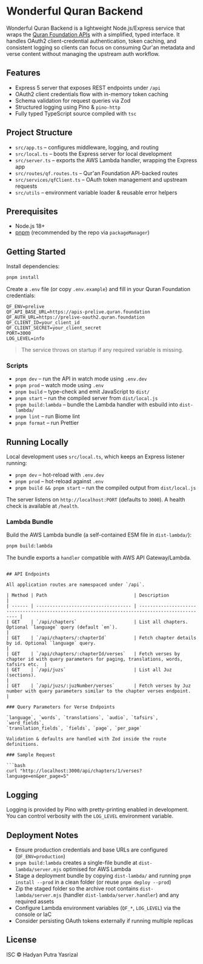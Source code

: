 # Wonderful Quran Backend

Wonderful Quran Backend is a lightweight Node.js/Express service that wraps the
[Quran Foundation APIs](https://quran.foundation/) with a simplified, typed
interface. It handles OAuth2 client-credential authentication, token caching,
and consistent logging so clients can focus on consuming Qur'an metadata and
verse content without managing the upstream auth workflow.

## Features

- Express 5 server that exposes REST endpoints under `/api`
- OAuth2 client credentials flow with in-memory token caching
- Schema validation for request queries via Zod
- Structured logging using Pino & `pino-http`
- Fully typed TypeScript source compiled with `tsc`

## Project Structure

- `src/app.ts` – configures middleware, logging, and routing
- `src/local.ts` – boots the Express server for local development
- `src/server.ts` – exports the AWS Lambda handler, wrapping the Express app
- `src/routes/qf.routes.ts` – Qur'an Foundation API-backed routes
- `src/services/qfClient.ts` – OAuth token management and upstream requests
- `src/utils` – environment variable loader & reusable error helpers

## Prerequisites

- Node.js 18+
- [pnpm](https://pnpm.io/) (recommended by the repo via `packageManager`)

## Getting Started

Install dependencies:

```bash
pnpm install
```

Create a `.env` file (or copy `.env.example`) and fill in your Quran Foundation
credentials:

```dotenv
QF_ENV=prelive
QF_API_BASE_URL=https://apis-prelive.quran.foundation
QF_AUTH_URL=https://prelive-oauth2.quran.foundation
QF_CLIENT_ID=your_client_id
QF_CLIENT_SECRET=your_client_secret
PORT=3000
LOG_LEVEL=info
```

> The service throws on startup if any required variable is missing.

### Scripts

- `pnpm dev` – run the API in watch mode using `.env.dev`
- `pnpm prod` – watch mode using `.env`
- `pnpm build` – type-check and emit JavaScript to `dist/`
- `pnpm start` – run the compiled server from `dist/local.js`
- `pnpm build:lambda` – bundle the Lambda handler with esbuild into `dist-lambda/`
- `pnpm lint` – run Biome lint
- `pnpm format` – run Prettier

## Running Locally

Local development uses `src/local.ts`, which keeps an Express listener running:

- `pnpm dev` – hot-reload with `.env.dev`
- `pnpm prod` – hot-reload against `.env`
- `pnpm build && pnpm start` – run the compiled output from `dist/local.js`

The server listens on `http://localhost:PORT` (defaults to `3000`). A health
check is available at `/health`.

### Lambda Bundle

Build the AWS Lambda bundle (a self-contained ESM file in `dist-lambda/`):

```bash
pnpm build:lambda
```

The bundle exports a `handler` compatible with AWS API Gateway/Lambda.

````

## API Endpoints

All application routes are namespaced under `/api`.

| Method | Path                                | Description                                                                                     |
| ------ | ----------------------------------- | ----------------------------------------------------------------------------------------------- |
| GET    | `/api/chapters`                     | List all chapters. Optional `language` query (default `en`).                                    |
| GET    | `/api/chapters/:chapterId`          | Fetch chapter details by id. Optional `language` query.                                         |
| GET    | `/api/chapters/:chapterId/verses`   | Fetch verses by chapter id with query parameters for paging, translations, words, tafsirs etc.  |
| GET    | `/api/juzs`                         | List all Juz (sections).                                                                        |
| GET    | `/api/juzs/:juzNumber/verses`       | Fetch verses by Juz number with query parameters similar to the chapter verses endpoint.        |

### Query Parameters for Verse Endpoints

`language`, `words`, `translations`, `audio`, `tafsirs`, `word_fields`,
`translation_fields`, `fields`, `page`, `per_page`

Validation & defaults are handled with Zod inside the route definitions.

### Sample Request

```bash
curl "http://localhost:3000/api/chapters/1/verses?language=en&per_page=5"
````

## Logging

Logging is provided by Pino with pretty-printing enabled in development. You can
control verbosity with the `LOG_LEVEL` environment variable.

## Deployment Notes

- Ensure production credentials and base URLs are configured (`QF_ENV=production`)
- `pnpm build:lambda` creates a single-file bundle at `dist-lambda/server.mjs` optimised for AWS Lambda
- Stage a deployment bundle by copying `dist-lambda/` and running `pnpm install --prod` in a clean folder (or reuse `pnpm deploy --prod`)
- Zip the staged folder so the archive root contains `dist-lambda/server.mjs` (handler `dist-lambda/server.handler`) and any required assets
- Configure Lambda environment variables (`QF_*`, `LOG_LEVEL`) via the console or IaC
- Consider persisting OAuth tokens externally if running multiple replicas

## License

ISC © Hadyan Putra Yasrizal
